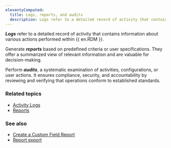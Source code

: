 ```yaml
---
eleventyComputed:
  title: Logs, reports, and audits
  description: Logs refer to a detailed record of activity that contains information about various actions performed within {{ en.RDM }}.
---
```

***Logs*** refer to a detailed record of activity that contains information about various actions performed within {{ en.RDM }}.

Generate ***reports*** based on predefined criteria or user specifications. They offer a summarized view of relevant information and are valuable for decision-making. 

Perform ***audits***, a systematic examination of activities, configurations, or user actions. It ensures compliance, security, and accountability by reviewing and verifying that operations conform to established standards. 

### Related topics
* [Activity Logs](/rdm/commands/reports/activity-logs/)
* [Reports](/rdm/commands/reports/)

### See also
* [Create a Custom Field Report](/kb/devolutions-powershell/remote-desktop-manager/create-custom-field-report/)
* [Report export](/rdm/commands/reports/export/)
